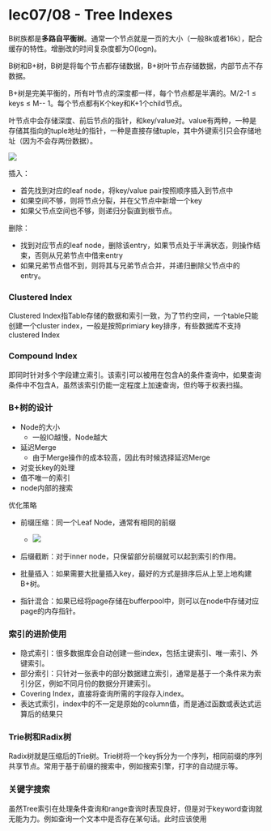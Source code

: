 # lec07/08 - Tree Indexes
B树族都是**多路自平衡树**。通常一个节点就是一页的大小（一般8k或者16k），配合缓存的特性。增删改的时间复杂度都为O(logn)。

B树和B+树，B树是将每个节点都存储数据，B+树叶节点存储数据，内部节点不存数据。

B+树是完美平衡的，所有叶节点的深度都一样，每个节点都是半满的。M/2-1 ≤ keys ≤ M-- 1。每个节点都有K个key和K+1个child节点。

叶节点中会存储深度、前后节点的指针，和key/value对。value有两种，一种是存储其指向的tuple地址的指针，一种是直接存储tuple，其中外键索引只会存储地址（因为不会存两份数据）。

![](https://zhang113751picgo.oss-cn-hangzhou.aliyuncs.com/img/20220826152243.png)

插入：
- 首先找到对应的leaf node，将key/value pair按照顺序插入到节点中
- 如果空间不够，则将节点分裂，并在父节点中新增一个key
- 如果父节点空间也不够，则递归分裂直到根节点。

删除：
- 找到对应节点的leaf node，删除该entry，如果节点处于半满状态，则操作结束，否则从兄弟节点中借来entry
- 如果兄弟节点借不到，则将其与兄弟节点合并，并递归删除父节点中的entry。

### Clustered Index
Clustered Index指Table存储的数据和索引一致，为了节约空间，一个table只能创建一个cluster index，一般是按照primiary key排序，有些数据库不支持clustered Index

### Compound Index
即同时针对多个字段建立索引。该索引可以被用在包含A的条件查询中，如果查询条件中不包含A，虽然该索引仍能一定程度上加速查询，但约等于权表扫描。

### B+树的设计
- Node的大小
	- 一般IO越慢，Node越大
- 延迟Merge
	- 由于Merge操作的成本较高，因此有时候选择延迟Merge
- 对变长key的处理
- 值不唯一的索引
- node内部的搜索

优化策略
- 前缀压缩：同一个Leaf Node，通常有相同的前缀
	- ![](https://zhang113751picgo.oss-cn-hangzhou.aliyuncs.com/img/20220906194531.png)

- 后缀截断：对于inner node，只保留部分前缀就可以起到索引的作用。
- 批量插入：如果需要大批量插入key，最好的方式是排序后从上至上地构建B+树。
- 指针混合：如果已经将page存储在bufferpool中，则可以在node中存储对应page的内存指针。

### 索引的进阶使用
- 隐式索引：很多数据库会自动创建一些index，包括主键索引、唯一索引、外键索引。
- 部分索引：只针对一张表中的部分数据建立索引，通常是基于一个条件来为索引分区，例如不同月份的数据分开建索引。
- Covering Index，直接将查询所需的字段存入index。
- 表达式索引，index中的不一定是原始的column值，而是通过函数或表达式运算后的结果只

### Trie树和Radix树
Radix树就是压缩后的Trie树。Trie树将一个key拆分为一个序列，相同前缀的序列共享节点。常用于基于前缀的搜索中，例如搜索引擎，打字的自动提示等。

### 关键字搜索
虽然Tree索引在处理条件查询和range查询时表现良好，但是对于keyword查询就无能为力。例如查询一个文本中是否存在某句话。此时应该使用